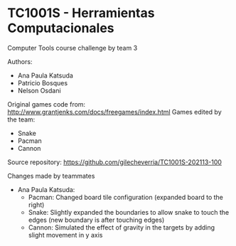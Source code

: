 # TC1001S - Herramientas Computacionales
Computer Tools course challenge by team 3

Authors: 
- Ana Paula Katsuda 
- Patricio Bosques
- Nelson Osdani

Original games code from: http://www.grantjenks.com/docs/freegames/index.html
Games edited by the team:
- Snake
- Pacman
- Cannon

Source repository: https://github.com/gilecheverria/TC1001S-202113-100

Changes made by teammates
- Ana Paula Katsuda:
	- Pacman: Changed board tile configuration (expanded board to the right)
	- Snake: Slightly expanded the boundaries to allow snake to touch the edges (new boundary is after touching edges)
	- Cannon: Simulated the effect of gravity in the targets by adding slight movement in y axis  
